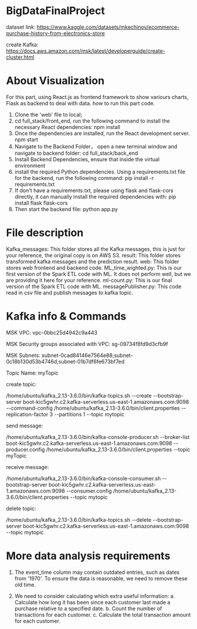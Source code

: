# BigDataFinalProject

dataset link: https://www.kaggle.com/datasets/mkechinov/ecommerce-purchase-history-from-electronics-store

create Kafka: https://docs.aws.amazon.com/msk/latest/developerguide/create-cluster.html

# About Visualization
For this part, using React.js as frontend framework to show variours charts, Flask as backend to deal with data.
how to run this part code. 
1. Clone the 'web' flie to local;
2. cd full_stack/front_end, run the following command to install the necessary React dependencies:
   npm install
3. Once the dependencies are installed, run the React development server.
   npm start
4. Navigate to the Backend Folder， open a new terminal window and navigate to backend folder: 
   cd full_stack/back_end
5. Install Backend Dependencies, ensure that inside the virtual environment
6. install the required Python dependencies. Using a requirements.txt file for the backend, run the following command: 
   pip install -r requirements.txt
7. If don't have a requirements.txt, please using flask and flask-cors directly, it can manually install the required dependencies with:
   pip install flask flask-cors
8. Then start the backend file: python app.py

# File description
Kafka_messages: This folder stores all the Kafka messages, this is just for your reference, the original copy is on AWS S3.
result: This folder stores transformed kafka messages and the prediction result.
web: This folder stores web frontend and backend code.
ML_time_wighted.py: This is our first version of the Spark ETL code with ML. It does not perform well, but we are providing it here for your reference.
ml-count.py: This is our final version of the Spark ETL code with ML. 
messagePublisher.py: This code read in csv file and publish messages to kafka topic.


# Kafka info & Commands

MSK VPC: vpc-0bbc25d4942c9a443

MSK Security groups associated with VPC: sg-09734f8fd9d3cfb9f

MSK Subnets: subnet-0cad84146e7564e88;subnet-0c18b130d53b4746d;subnet-01b7df6fe673bf7ed

Topic Name: myTopic

create topic:

/home/ubuntu/kafka_2.13-3.6.0/bin/kafka-topics.sh --create --bootstrap-server boot-kic5gwhr.c2.kafka-serverless.us-east-1.amazonaws.com:9098 --command-config /home/ubuntu/kafka_2.13-3.6.0/bin/client.properties --replication-factor 3 --partitions 1 --topic mytopic

send message:

/home/ubuntu/kafka_2.13-3.6.0/bin/kafka-console-producer.sh --broker-list boot-kic5gwhr.c2.kafka-serverless.us-east-1.amazonaws.com:9098 --producer.config /home/ubuntu/kafka_2.13-3.6.0/bin/client.properties --topic myTopic

receive message:

/home/ubuntu/kafka_2.13-3.6.0/bin/kafka-console-consumer.sh --bootstrap-server boot-kic5gwhr.c2.kafka-serverless.us-east-1.amazonaws.com:9098 --consumer.config /home/ubuntu/kafka_2.13-3.6.0/bin/client.properties --topic mytopic

delete topic:

/home/ubuntu/kafka_2.13-3.6.0/bin/kafka-topics.sh --delete --bootstrap-server boot-kic5gwhr.c2.kafka-serverless.us-east-1.amazonaws.com:9098 --topic mytopic


# More data analysis requirements
1. The event_time column may contain outdated entries, such as dates from '1970'. 
   To ensure the data is reasonable, we need to remove these old time.


2. We need to consider calculating which extra useful information:
a. Calculate how long it has been since each customer last made a purchase relative to a specified date.
b. Count the number of transactions for each customer.
c. Calculate the total transaction amount for each customer.

